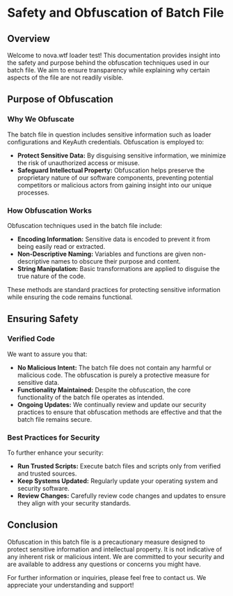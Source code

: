 # Safety and Obfuscation of Batch File

## Overview

Welcome to nova.wtf loader test! This documentation provides insight into the safety and purpose behind the obfuscation techniques used in our batch file. We aim to ensure transparency while explaining why certain aspects of the file are not readily visible.

## Purpose of Obfuscation

### Why We Obfuscate

The batch file in question includes sensitive information such as loader configurations and KeyAuth credentials. Obfuscation is employed to:

- **Protect Sensitive Data:** By disguising sensitive information, we minimize the risk of unauthorized access or misuse.
- **Safeguard Intellectual Property:** Obfuscation helps preserve the proprietary nature of our software components, preventing potential competitors or malicious actors from gaining insight into our unique processes.

### How Obfuscation Works

Obfuscation techniques used in the batch file include:

- **Encoding Information:** Sensitive data is encoded to prevent it from being easily read or extracted.
- **Non-Descriptive Naming:** Variables and functions are given non-descriptive names to obscure their purpose and content.
- **String Manipulation:** Basic transformations are applied to disguise the true nature of the code.

These methods are standard practices for protecting sensitive information while ensuring the code remains functional.

## Ensuring Safety

### Verified Code

We want to assure you that:

- **No Malicious Intent:** The batch file does not contain any harmful or malicious code. The obfuscation is purely a protective measure for sensitive data.
- **Functionality Maintained:** Despite the obfuscation, the core functionality of the batch file operates as intended.
- **Ongoing Updates:** We continually review and update our security practices to ensure that obfuscation methods are effective and that the batch file remains secure.

### Best Practices for Security

To further enhance your security:

- **Run Trusted Scripts:** Execute batch files and scripts only from verified and trusted sources.
- **Keep Systems Updated:** Regularly update your operating system and security software.
- **Review Changes:** Carefully review code changes and updates to ensure they align with your security standards.

## Conclusion

Obfuscation in this batch file is a precautionary measure designed to protect sensitive information and intellectual property. It is not indicative of any inherent risk or malicious intent. We are committed to your security and are available to address any questions or concerns you might have.

For further information or inquiries, please feel free to contact us. We appreciate your understanding and support!
